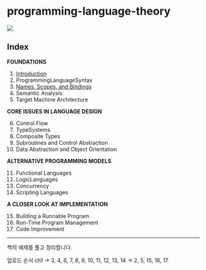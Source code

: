# programming-language-theory

![](https://user-images.githubusercontent.com/24623403/156117164-18777051-823a-4566-a871-19339f73795e.png)

## Index

**FOUNDATIONS**

1. [Introduction](./ch1/index.md)
2. ProgrammingLanguageSyntax
3. [Names, Scopes, and Bindings](./ch3/index.md)
4. Semantic Analysis
5. Target Machine Architecture

**CORE ISSUES IN LANGUAGE DESIGN**

6. Control Flow
7. TypeSystems
8. Composite Types
9. Subroutines and Control Abstraction
10. Data Abstraction and Object Orientation

**ALTERNATIVE PROGRAMMING MODELS**

11. Functional Languages
12. LogicLanguages
13. Concurrency
14. Scripting Languages

**A CLOSER LOOK AT IMPLEMENTATION**

15. Building a Runnable Program
16. Run-Time Program Management
17. Code Improvement

---

책의 예제를 풀고 정리합니다.

업로드 순서
ch1 -> 3, 4, 6, 7, 8, 9, 10, 11, 12, 13, 14 -> 2, 5, 15, 16, 17
